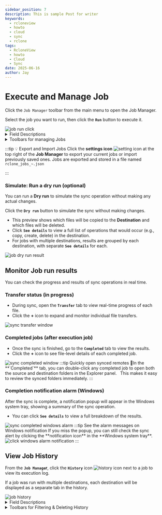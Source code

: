 ```yaml
---
sidebar_position: 7
description: This is sample Post for writer
keywords:
  - rcloneview
  - howto
  - cloud
  - sync
  - rclone
tags:
  - RcloneView
  - howto
  - Cloud
  - Sync
date: 2025-06-16
author: Jay
---
```

# Execute and Manage Job


Click the `Job Manager` toolbar from the main menu to open the Job Manager.  

Select the job you want to run, then click the **`Run`** button to execute it.

<img src="/support/images/en/howto/rcloneview-basic/job-run-click.png" alt="job run click" class="img-medium img-center" />


<details>
<summary>Field Descriptions </summary>

- `Job Name` : Name of the job. - > The icon visually represents the sync direction from source to destination. When the job involves multiple destinations, separate icons are shown for each target remote.  
- `Source` : The folder in the remote storage that serves as the source.  
- `Destination` : The folder in the remote storage that acts as the destination.   
- `Upcoming Schedule` : Shows the next scheduled time this job will run. If no schedule is set, it displays as **Unscheduled**.    
  ⚠️ _This feature is available only with a PLUS license._ See:: [How to configure Job Scheduling](../rcloneview-advanced/job-scheduling-and-execution.md). 
- `Last execution` : The most recent time this job was automatically executed via the schedule.   
- `Created At` : The date and time the job was created.  
- `History` : Opens the execution history for this job. Clicking it will open the full history window.  

</details>

<details>
<summary>Toolbars for managing Jobs</summary>

Toolbars for managing Jobs

After selecting a job, you can manage it using the toolbar options below:

- **`Add Job`** : Creates and adds a new job. [See: How to create Job](./create-sync-jobs.md)  
- **`Edit Job`** : Edits the selected job.
- **`Duplicate`** : Creates a copy of the selected job. 
  The duplicated job is automatically named with a suffix such as (1), (2), …, (n).
  You can then use Edit Job to quickly customize it as a new job based on the original.  
- **`Delete`** : Deletes the selected job.

</details>


:::tip 💡 Export and Import Jobs
Click the **settings icon** <img src="/support/icons/setting-icon.png" alt="setting icon" class="inline-icon" /> at the top right of the **Job Manager** to export your current jobs or import previously saved ones. Jobs are exported and stored in a file named `rclone_jobs_~.json`    

:::
### Simulate: Run a dry run (optional)

You can run a **Dry run** to simulate the sync operation without making any actual changes.

Click the **`Dry run`** button to simulate the sync without making changes.

- This preview shows which files will be copied to the **Destination** and which files will be deleted.
- Click **`See details`** to view a full list of operations that would occur (e.g., copy, create, delete) in the destination.
- For jobs with multiple destinations, results are grouped by each destination, with separate **`See details`** for each.

<img src="/support/images/en/howto/rcloneview-basic/job-dry-run-result.png" alt="job dry run result" class="img-medium img-center" />

## Monitor Job run results

You can check the progress and results of sync operations in real time.

### Transfer status (in progress)

- During sync, open the **`Transfer`** tab to view real-time progress of each file.
- Click the **+** icon to expand and monitor individual file transfers.
<img src="/support/images/en/howto/rcloneview-basic/sync-transfer-window.png" alt="sync transfer window" class="img-medium img-center" />

### Completed jobs (after execution job)

- Once the sync is finished, go to the **`Completed`** tab to view the results.
- Click the **+** icon to see file-level details of each completed job.
<img src="/support/images/en/howto/rcloneview-basic/sync-completed-window.png" alt="sync completed window" class="img-medium img-center" />
:::tip Quickly open synced remotes
In the **`Completed`** tab, you can double-click any completed job to open both the source and destination folders in the Explorer panel.  
This makes it easy to review the synced folders immediately.
:::

### Completion notification alarm (Windows)

After the sync is complete, a notification popup will appear in the Windows system tray, showing a summary of the sync operation.

  - You can click **`See details`** to view a full breakdown of the results.
<img src="/support/images/en/howto/rcloneview-basic/sync-completed-windows-alarm.png" alt="sync completed windows alarm" class="img-medium img-center" />
:::tip See the alarm messages on Windows notification
If you miss the popup, you can still check the sync alert by clicking the **notification icon** in the **Windows system tray**.
<img src="/support/images/en/howto/rcloneview-basic/click-windows-alarm-notification.png" alt="click windows alarm notification" class="img-small img-left" />
:::


## View Job History


From the **`Job Manage`r**, click the **`History`** icon <img src="/support/icons/history-icon.png" alt="history icon" class="inline-icon" /> next to a job to view its execution log.

If a job was run with multiple destinations, each destination will be displayed as a separate tab in the history.

<img src="/support/images/en/howto/rcloneview-basic/job-history.png" alt="job history" class="img-medium img-center" />

<details>
<summary>Field Descriptions</summary>

Field Descriptions


- `Execution Type` : 
	- Manual :  Manually run by the user
	- Scheduled : -Automatically run by RcloneView 
- `Start Time` : When the job started   
- `Time Spent` : Total duration of the sync  
- `Status` : Job의 수행 결과  
	- Completed : Success   
	- Errored : Failed, with error messages available. 
- `Total Size` : Total data size transferred
- `Speed` : Average transfer speed. 
- `Files` : Number of transferred files. 
- `Job Type` : Currently Sync, future updates may include Copy, Purge, or Batch jobs   
- `Delete` : Removes the selected history entry. 

</details>


<details>
<summary>Toolbars for Filtering & Deleting History</summary>

Toolbars for Filtering & Deleting History

When a large number of history records accumulate, you can filter or delete them using the toolbar options.

- `From ~ To` : Select a custom date range using the calendar to display history within that period.  
- `Today` : Shows only the history entries from today.  
- `Yesterday` : Displays history entries from exactly one day ago.  
- `Last week` : Displays history from the past 7 days.
- `Last month` : Displays history from the past 30 days.
- `Delete all` : - Permanently deletes all history records.   ⚠️ _This action cannot be undone. Please proceed with caution._

</details>




